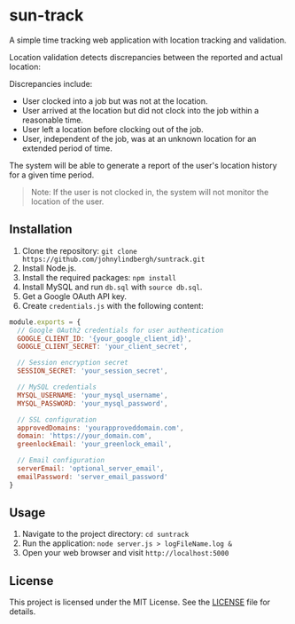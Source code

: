 # sun-track
A simple time tracking web application with location tracking and validation.

Location validation detects discrepancies between the reported and actual location:

Discrepancies include:
- User clocked into a job but was not at the location.
- User arrived at the location but did not clock into the job within a reasonable time.
- User left a location before clocking out of the job.
- User, independent of the job, was at an unknown location for an extended period of time.

The system will be able to generate a report of the user's location history for a given time period.

> Note: If the user is not clocked in, the system will not monitor the location of the user.

## Installation
1. Clone the repository: `git clone https://github.com/johnylindbergh/suntrack.git`
2. Install Node.js.
3. Install the required packages: `npm install`
4. Install MySQL and run `db.sql` with `source db.sql`.
5. Get a Google OAuth API key.
6. Create `credentials.js` with the following content:

```javascript
module.exports = {
  // Google OAuth2 credentials for user authentication
  GOOGLE_CLIENT_ID: '{your_google_client_id}',
  GOOGLE_CLIENT_SECRET: 'your_client_secret',

  // Session encryption secret
  SESSION_SECRET: 'your_session_secret',

  // MySQL credentials
  MYSQL_USERNAME: 'your_mysql_username',
  MYSQL_PASSWORD: 'your_mysql_password',

  // SSL configuration
  approvedDomains: 'yourapproveddomain.com',
  domain: 'https://your_domain.com',
  greenlockEmail: 'your_greenlock_email',

  // Email configuration
  serverEmail: 'optional_server_email',
  emailPassword: 'server_email_password'
}
```

## Usage
1. Navigate to the project directory: `cd suntrack`
2. Run the application: `node server.js > logFileName.log &`
3. Open your web browser and visit `http://localhost:5000`

## License
This project is licensed under the MIT License. See the [LICENSE](LICENSE) file for details.

